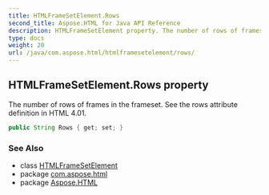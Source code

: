 ```yaml
---
title: HTMLFrameSetElement.Rows
second_title: Aspose.HTML for Java API Reference
description: HTMLFrameSetElement property. The number of rows of frames in the frameset. See the rows attribute definition in HTML 4.01
type: docs
weight: 20
url: /java/com.aspose.html/htmlframesetelement/rows/
---
```

## HTMLFrameSetElement.Rows property

The number of rows of frames in the frameset. See the rows attribute definition in HTML 4.01.

```java
public String Rows { get; set; }
```

### See Also

* class [HTMLFrameSetElement](../)
* package [com.aspose.html](../../htmlframesetelement/)
* package [Aspose.HTML](../../../)
